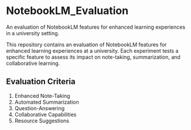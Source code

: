 # NotebookLM_Evaluation
An evaluation of NotebookLM features for enhanced learning experiences in a university setting.


This repository contains an evaluation of NotebookLM features for enhanced learning experiences at a university. Each experiment tests a specific feature to assess its impact on note-taking, summarization, and collaborative learning.

## Evaluation Criteria
1. Enhanced Note-Taking
2. Automated Summarization
3. Question-Answering
4. Collaborative Capabilities
5. Resource Suggestions


